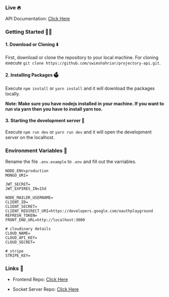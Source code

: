 ### Live 🔥

API Documentation: [Click Here](https://documenter.getpostman.com/view/10469502/U16nM5K1)
<br>

### Getting Started 👨‍💻

#### 1. Download or Cloning ⬇️

First, download or clone the repository to your local machine. For cloning execute `git clone https://github.com/swimshahriar/projectory-api.git`.

#### 2. Installing Packages 🗳

Execute `npm install` or `yarn install` and it will download the packages locally.

**Note: Make sure you have nodejs installed in your machine. If you want to run via yarn then you have to install yarn too.**

#### 3. Starting the development server 🏁

Execute `npm run dev` or `yarn run dev` and it will open the development server on the localhost.

### Environment Variables 📄

Rename the file `.env.example` to `.env` and fill out the varriables.

```
NODE_ENV=production
MONGO_URI=

JWT_SECRET=
JWT_EXPIRES_IN=15d

NODE_MAILER_USERNAME=
CLIENT_ID=
CLIENT_SECRET=
CLIENT_REDIRECT_URI=https://developers.google.com/oauthplayground
REFRESH_TOKEN=
FRONT_END_URL=http://localhost:3000

# cloudinary details
CLOUD_NAME=
CLOUD_API_KEY=
CLOUD_SECRET=

# stripe
STRIPE_KEY=
```

### Links 🔗

- Frontend Repo: [Click Here](https://github.com/swimshahriar/projectory-frontend) <br/>

- Socket Server Repo: [Click Here](https://github.com/swimshahriar/projectory-socket-server) <br/>
